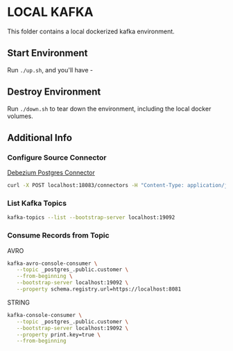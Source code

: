 # LOCAL KAFKA

This folder contains a local dockerized kafka environment.

## Start Environment

Run `./up.sh`, and you'll have -

## Destroy Environment

Run `./down.sh` to tear down the environment, including the local docker volumes.

## Additional Info

### Configure Source Connector

[Debezium Postgres Connector](https://debezium.io/documentation/reference/stable/install.html)

```bash
curl -X POST localhost:18083/connectors -H "Content-Type: application/json" -d @./connect/connectors/postgres.json 
```

### List Kafka Topics

```bash
kafka-topics --list --bootstrap-server localhost:19092
```

### Consume Records from Topic

AVRO
```bash
kafka-avro-console-consumer \
   --topic _postgres_.public.customer \
   --from-beginning \
   --bootstrap-server localhost:19092 \
   --property schema.registry.url=https://localhost:8081
```

STRING
```bash
kafka-console-consumer \
   --topic _postgres_.public.customer \
   --bootstrap-server localhost:19092 \
   --property print.key=true \
   --from-beginning
```